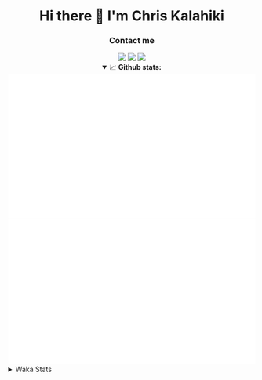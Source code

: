 <div align="center">
 <h1>Hi there 👋 I'm Chris Kalahiki</h1>
 <h3>Contact me</h3>
 <a href="mailto:chris.kalahiki@gmail.com"><img src="https://img.shields.io/badge/gmail-%23D14836.svg?&style=for-the-badge&logo=gmail&logoColor=white"/></a>
 <a href="https://twitter.com/ChrisKalahiki"><img src="https://img.shields.io/badge/twitter-%231DA1F2.svg?&style=for-the-badge&logo=twitter&logoColor=white"/></a>
 <a href="https://www.linkedin.com/in/ChrisKalahiki"><img src="https://img.shields.io/badge/linkedin-%230077B5.svg?&style=for-the-badge&logo=linkedin&logoColor=white"/></a>
<details open>
  <summary>📈 <b>Github stats:</b></summary>
  <img src="https://github.com/ChrisKalahiki/github-stats/blob/master/generated/overview.svg"/>
  <img src="https://github.com/ChrisKalahiki/github-stats/blob/master/generated/languages.svg"/>
</details>
</div>

<details>
  <summary>Waka Stats</summary>
<!--START_SECTION:waka-->
![Profile Views](http://img.shields.io/badge/Profile%20Views-0-blue)

**🐱 My GitHub Data** 

> 🏆 81 Contributions in the Year 2021
 > 
> 📦 6.0 MB Used in GitHub's Storage 
 > 
> 💼 Opted to Hire
 > 
> 📜 27 Public Repositories 
 > 
> 🔑 22 Private Repositories  
 > 
**I'm an Early 🐤** 

```text
🌞 Morning    90 commits     ██████░░░░░░░░░░░░░░░░░░░   25.14% 
🌆 Daytime    111 commits    ███████░░░░░░░░░░░░░░░░░░   31.01% 
🌃 Evening    145 commits    ██████████░░░░░░░░░░░░░░░   40.5% 
🌙 Night      12 commits     ░░░░░░░░░░░░░░░░░░░░░░░░░   3.35%

```
📅 **I'm Most Productive on Sunday** 

```text
Monday       48 commits     ███░░░░░░░░░░░░░░░░░░░░░░   13.41% 
Tuesday      37 commits     ██░░░░░░░░░░░░░░░░░░░░░░░   10.34% 
Wednesday    65 commits     ████░░░░░░░░░░░░░░░░░░░░░   18.16% 
Thursday     56 commits     ████░░░░░░░░░░░░░░░░░░░░░   15.64% 
Friday       41 commits     ██░░░░░░░░░░░░░░░░░░░░░░░   11.45% 
Saturday     14 commits     █░░░░░░░░░░░░░░░░░░░░░░░░   3.91% 
Sunday       97 commits     ██████░░░░░░░░░░░░░░░░░░░   27.09%

```


📊 **This Week I Spent My Time On** 

```text
⌚︎ Time Zone: America/Chicago

💬 Programming Languages: 
Python                   49 mins             ██████████░░░░░░░░░░░░░░░   43.42% 
Markdown                 46 mins             ██████████░░░░░░░░░░░░░░░   40.87% 
JavaScript               7 mins              █░░░░░░░░░░░░░░░░░░░░░░░░   6.85% 
Other                    4 mins              █░░░░░░░░░░░░░░░░░░░░░░░░   3.67% 
YAML                     4 mins              █░░░░░░░░░░░░░░░░░░░░░░░░   3.51%

🔥 Editors: 
VS Code                  1 hr 54 mins        █████████████████████████   100.0%

🐱‍💻 Projects: 
ChrisKalahiki            47 mins             ██████████░░░░░░░░░░░░░░░   41.39% 
adventofcode2021         31 mins             ██████░░░░░░░░░░░░░░░░░░░   27.0% 
Unknown Project          28 mins             ██████░░░░░░░░░░░░░░░░░░░   24.82% 
adventofcode2021solutions5 mins              █░░░░░░░░░░░░░░░░░░░░░░░░   4.41% 
clemson-2021f-cpsc-6300  1 min               ░░░░░░░░░░░░░░░░░░░░░░░░░   1.26%

💻 Operating System: 
Linux                    1 hr 54 mins        █████████████████████████   100.0%

```

**I Mostly Code in Python** 

```text
Python                   13 repos            ██████░░░░░░░░░░░░░░░░░░░   27.08% 
C#                       10 repos            █████░░░░░░░░░░░░░░░░░░░░   20.83% 
Jupyter Notebook         10 repos            █████░░░░░░░░░░░░░░░░░░░░   20.83% 
JavaScript               4 repos             ██░░░░░░░░░░░░░░░░░░░░░░░   8.33% 
HTML                     2 repos             █░░░░░░░░░░░░░░░░░░░░░░░░   4.17%

```


**Timeline**

![Chart not found](https://raw.githubusercontent.com/ChrisKalahiki/ChrisKalahiki/main/charts/bar_graph.png) 


 Last Updated on 08/12/2021
<!--END_SECTION:waka-->
</details>

